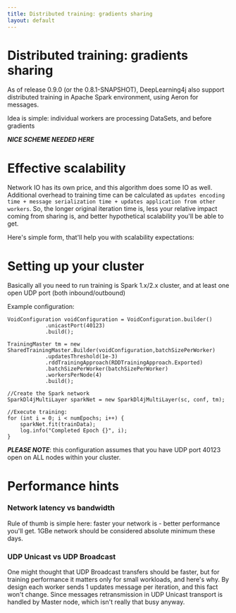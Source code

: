 ```yaml
---
title: Distributed training: gradients sharing
layout: default
---
```


# Distributed training: gradients sharing

As of release 0.9.0 (or the 0.8.1-SNAPSHOT), DeepLearning4j also support distributed training in Apache Spark environment, using Aeron for messages.

Idea is simple: individual workers are processing DataSets, and before gradients 
 
 ***NICE SCHEME NEEDED HERE***


# Effective scalability

Network IO has its own price, and this algorithm does some IO as well. Additional overhead to training time can be calculated as `updates encoding time + message serialization time + updates application from other workers`.
So, the longer original iteration time is, less your relative impact coming from sharing is, and better hypothetical scalability you'll be able to get.

Here's simple form, that'll help you with scalability expectations:

# Setting up your cluster

Basically all you need to run training is Spark 1.x/2.x cluster, and at least one open UDP port (both inbound/outbound)

Example configuration:
```
VoidConfiguration voidConfiguration = VoidConfiguration.builder()
            .unicastPort(40123)
            .build();

TrainingMaster tm = new SharedTrainingMaster.Builder(voidConfiguration,batchSizePerWorker)
            .updatesThreshold(1e-3)
            .rddTrainingApproach(RDDTrainingApproach.Exported)
            .batchSizePerWorker(batchSizePerWorker)
            .workersPerNode(4)
            .build();

//Create the Spark network
SparkDl4jMultiLayer sparkNet = new SparkDl4jMultiLayer(sc, conf, tm);

//Execute training:
for (int i = 0; i < numEpochs; i++) {
    sparkNet.fit(trainData);
    log.info("Completed Epoch {}", i);
}
```
**_PLEASE NOTE_**: this configuration assumes that you have UDP port 40123 open on ALL nodes within your cluster.


# Performance hints

### Network latency vs bandwidth

Rule of thumb is simple here: faster your network is - better performance you'll get. 1GBe network should be considered absolute minimum these days.

### UDP Unicast vs UDP Broadcast
 
One might thought that UDP Broadcast transfers should be faster, but for training performance it matters only for small workloads, and here's why. 
By design each worker sends 1 updates message per iteration, and this fact won't change. Since messages retransmission in UDP Unicast transport is handled by Master node, which isn't really that busy anyway.